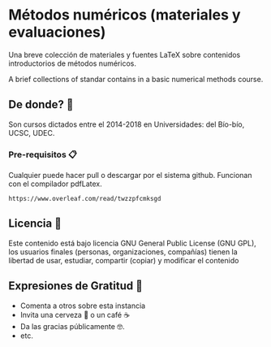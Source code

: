 # Métodos numéricos (materiales y evaluaciones)

Una breve colección de materiales y fuentes LaTeX sobre contenidos introductorios de métodos numéricos.

A brief collections of standar contains in a basic numerical methods course.

## De donde? 🚀

Son cursos dictados entre el 2014-2018 en Universidades: del Bío-bío, UCSC, UDEC.

### Pre-requisitos 📋

Cualquier puede hacer pull o descargar por el sistema github. Funcionan con el compilador pdfLatex.

```
https://www.overleaf.com/read/twzzpfcmksgd
```

## Licencia 📄

Este contenido está bajo licencia GNU General Public License (GNU GPL), los usuarios finales (personas, organizaciones, compañías) tienen la libertad de usar, estudiar, compartir (copiar) y modificar el contenido

## Expresiones de Gratitud 🎁

* Comenta a otros sobre esta instancia 
* Invita una cerveza 🍺 o un café ☕ 
* Da las gracias públicamente 🤓.
* etc.